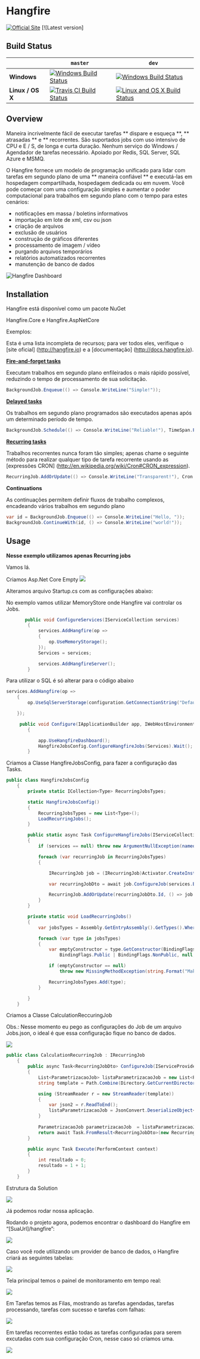 Hangfire 
=========

[![Official Site](https://img.shields.io/badge/site-hangfire.io-blue.svg)](http://hangfire.io) [![Latest version]

## Build Status

&nbsp; | `master` | `dev`
--- | --- | --- 
**Windows** | [![Windows Build Status](https://ci.appveyor.com/api/projects/status/70m632jkycqpnsp9/branch/master?svg=true)](https://ci.appveyor.com/project/odinserj/hangfire-525)  | [![Windows Build Status](https://ci.appveyor.com/api/projects/status/70m632jkycqpnsp9/branch/dev?svg=true)](https://ci.appveyor.com/project/odinserj/hangfire-525) 
**Linux / OS X** | [![Travis CI Build Status](https://travis-ci.org/HangfireIO/Hangfire.svg?branch=master)](https://travis-ci.org/HangfireIO/Hangfire) | [![Linux and OS X Build Status](https://travis-ci.org/HangfireIO/Hangfire.svg?branch=dev)](https://travis-ci.org/HangfireIO/Hangfire)

## Overview

Maneira incrivelmente fácil de executar tarefas ** dispare e esqueça **, ** atrasadas ** e ** recorrentes. São suportados jobs com uso intensivo de CPU e E / S, de longa e curta duração. Nenhum serviço do Windows / Agendador de tarefas necessário. Apoiado por Redis, SQL Server, SQL Azure e MSMQ.

O Hangfire fornece um modelo de programação unificado para lidar com tarefas em segundo plano de uma ** maneira confiável ** e executá-las em hospedagem compartilhada, hospedagem dedicada ou em nuvem. Você pode começar com uma configuração simples e aumentar o poder computacional para trabalhos em segundo plano com o tempo para estes cenários:

- notificações em massa / boletins informativos
- importação em lote de xml, csv ou json
- criação de arquivos
- exclusão de usuários
- construção de gráficos diferentes
- processamento de imagem / vídeo
- purgando arquivos temporários
- relatórios automatizados recorrentes
- manutenção de banco de dados


![Hangfire Dashboard](http://hangfire.io/img/ui/dashboard-sm.png)

Installation
-------------

Hangfire está disponível como um pacote NuGet

Hangfire.Core e Hangfire.AspNetCore


Exemplos:

Esta é uma lista incompleta de recursos; para ver todos eles, verifique o [site oficial] (http://hangfire.io) e a [documentação] (http://docs.hangfire.io).

[**Fire-and-forget tasks**](http://docs.hangfire.io/en/latest/background-methods/calling-methods-in-background.html)

Executam trabalhos em segundo plano enfileirados o mais rápido possível, reduzindo o tempo de processamento de sua solicitação.

```csharp
BackgroundJob.Enqueue(() => Console.WriteLine("Simple!"));
```

[**Delayed tasks**](http://docs.hangfire.io/en/latest/background-methods/calling-methods-with-delay.html)

Os trabalhos em segundo plano programados são executados apenas após um determinado período de tempo.

```csharp
BackgroundJob.Schedule(() => Console.WriteLine("Reliable!"), TimeSpan.FromDays(7));
```

[**Recurring tasks**](http://docs.hangfire.io/en/latest/background-methods/performing-recurrent-tasks.html)

Trabalhos recorrentes nunca foram tão simples; apenas chame o seguinte método para realizar qualquer tipo de tarefa recorrente usando as [expressões CRON] (http://en.wikipedia.org/wiki/Cron#CRON_expression).

```csharp
RecurringJob.AddOrUpdate(() => Console.WriteLine("Transparent!"), Cron.Daily);
```

**Continuations**


As continuações permitem definir fluxos de trabalho complexos, encadeando vários trabalhos em segundo plano

```csharp
var id = BackgroundJob.Enqueue(() => Console.WriteLine("Hello, "));
BackgroundJob.ContinueWith(id, () => Console.WriteLine("world!"));
```


Usage
------

**Nesse exemplo utilizamos apenas Recurring jobs**

Vamos lá.

Criamos Asp.Net Core Empty
![](Imagens/CriacaoAspNetCore.jpg)

Alteramos arquivo Startup.cs com as configurações abaixo:

No exemplo vamos utilizar MemoryStore onde Hangfire vai controlar os Jobs.

```csharp
       public void ConfigureServices(IServiceCollection services)
        {   
            services.AddHangfire(op =>
            {
                op.UseMemoryStorage();
            });
            Services = services;

            services.AddHangfireServer();
        }
```
Para utilizar o SQL é só alterar para o código abaixo

```csharp
services.AddHangfire(op =>
    { 
        op.UseSqlServerStorage(configuration.GetConnectionString("DefaultConnection"));

    });
```

```csharp
     public void Configure(IApplicationBuilder app, IWebHostEnvironment env)
        {

            app.UseHangfireDashboard();
            HangfireJobsConfig.ConfigureHangfireJobs(Services).Wait();       
        }
```
Criamos a Classe HangfireJobsConfig, para fazer a configuração das Tasks.

```csharp
public class HangfireJobsConfig
    {
        private static ICollection<Type> RecurringJobsTypes;

        static HangfireJobsConfig()
        {
            RecurringJobsTypes = new List<Type>();
            LoadRecurringJobs();
        }

        public static async Task ConfigureHangfireJobs(IServiceCollection services)
        {
            if (services == null) throw new ArgumentNullException(nameof(services));

            foreach (var recurringJob in RecurringJobsTypes)
            {

                IRecurringJob job = (IRecurringJob)Activator.CreateInstance(recurringJob, true);

                var recurringJobDto = await job.ConfigureJob(services.BuildServiceProvider());

                RecurringJob.AddOrUpdate(recurringJobDto.Id, () => job.Execute(null), recurringJobDto.Cron, TimeZoneInfo.FindSystemTimeZoneById(recurringJobDto.TimeZoneId), recurringJobDto.Queue);
            }
        }

        private static void LoadRecurringJobs()
        {
            var jobsTypes = Assembly.GetEntryAssembly().GetTypes().Where(t => !t.IsAbstract && typeof(IRecurringJob).IsAssignableFrom(t));

            foreach (var type in jobsTypes)
            {
                var emptyConstructor = type.GetConstructor(BindingFlags.Instance |
                    BindingFlags.Public | BindingFlags.NonPublic, null, Type.EmptyTypes, null);

                if (emptyConstructor == null)
                    throw new MissingMethodException(string.Format("Make sure [{0}] has a parameterless constructor", type.Name));

                RecurringJobsTypes.Add(type);
            }

        }
    }

```
Criamos a Classe CalculationReccuringJob

Obs.: Nesse momento eu pego as configurações do Job de um arquivo Jobs.json, o ideal é que essa configuração fique no banco de dados.

![](Imagens/Json.jpg)


```csharp
public class CalculationRecurringJob : IRecurringJob
    {
        public async Task<RecurringJobDto> ConfigureJob(IServiceProvider serviceProvider)
        {
            List<ParametrizacaoJob> listaParametrizacaoJob = new List<ParametrizacaoJob>();
            string template = Path.Combine(Directory.GetCurrentDirectory(), "Tasks") + "\\Jobs.json";            

            using (StreamReader r = new StreamReader(template))
            {
                var json2 = r.ReadToEnd();
                listaParametrizacaoJob = JsonConvert.DeserializeObject<List<ParametrizacaoJob>>(json2);                
            }
            
            ParametrizacaoJob parametrizacaoJob  = listaParametrizacaoJob.FirstOrDefault(x => x.Name == "Calculation");
            return await Task.FromResult<RecurringJobDto>(new RecurringJobDto { Id = parametrizacaoJob.Name, Cron = parametrizacaoJob.Cron, TimeZoneId = parametrizacaoJob.TimeZone, Queue = parametrizacaoJob.Fila });
        }

        public async Task Execute(PerformContext context)
        {
            int resultado = 0;
            resultado = 1 + 1;
        }
    }

```
Estrutura da Solution

![](Imagens/Estrutura.jpg)

Já podemos rodar nossa aplicação. 

Rodando o projeto agora, podemos encontrar o dashboard do Hangfire em “[SuaUrl]/hangfire”:

![](Imagens/Painel.jpg)

Caso você rode utilizando um provider de banco de dados, o Hangfire criará as seguintes tabelas:

![](Imagens/Tabelas.jpg)

Tela principal temos o painel de monitoramento em tempo real:

![](Painel.jpg)

Em Tarefas temos as Filas, mostrando as tarefas agendadas, tarefas processando, tarefas com sucesso e tarefas com falhas:

![](Imagens/Fila.jpg)

Em tarefas recorrentes estão todas as tarefas configuradas para serem excutadas com sua configuração Cron, nesse caso só criamos uma.

![](Imagens/TarefasRecorrentes.jpg)
